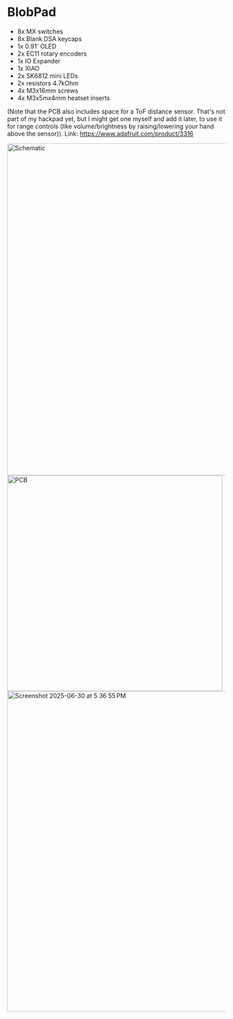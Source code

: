 # BlobPad

- 8x MX switches
- 8x Blank DSA keycaps
- 1x 0.91' OLED
- 2x EC11 rotary encoders
- 1x IO Expander
- 1x XIAO
- 2x SK6812 mini LEDs
- 2x resistors 4.7kOhm
- 4x M3x16mm screws
- 4x M3x5mx4mm heatset inserts

(Note that the PCB also includes space for a ToF distance sensor. That's not part of my hackpad yet, but I might get one myself and add it later, to use it for range controls (like volume/brightness by raising/lowering your hand above the sensor)). Link: https://www.adafruit.com/product/3316


<img width="763" alt="Schematic" src="https://github.com/user-attachments/assets/7f44b6ec-eff3-462b-8903-af7857f06080" />
<img width="496" alt="PCB" src="https://github.com/user-attachments/assets/175183ec-8eb5-4c34-b95f-e0250e8f7dd9" />

<img width="737" alt="Screenshot 2025-06-30 at 5 36 55 PM" src="https://github.com/user-attachments/assets/9f985b69-c812-458e-9a21-19e2e0a26b10" />

